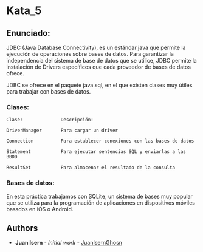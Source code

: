 # Kata_5

## Enunciado:

JDBC (Java Database Connectivity), es un estándar java que permite la ejecución de operaciones sobre bases de datos. Para garantizar la independencia del sistema de base de datos que se utilice, JDBC permite la instalación de Drivers específicos que cada proveedor de bases de datos ofrece.

JDBC se ofrece en el paquete java.sql, en el que existen clases muy útiles para trabajar con bases de datos.

### Clases:
```
Clase:              Descripción:

DriverManager       Para cargar un driver

Connection          Para establecer conexiones con las bases de datos

Statement           Para ejecutar sentencias SQL y enviarlas a las BBDD

ResultSet           Para almacenar el resultado de la consulta
```

### Bases de datos:
En esta práctica trabajamos con SQLite, un sistema de bases muy popular que se utiliza para la programación de aplicaciones en dispositivos móviles basados en iOS o Android.

## Authors
* **Juan Isern** - *Initial work* - [JuanIsernGhosn](https://github.com/JuanIsernGhosn/)

